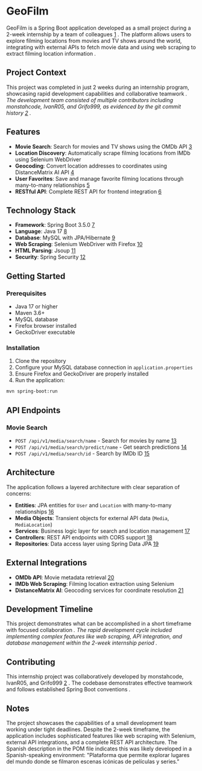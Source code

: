 # GeoFilm

GeoFilm is a Spring Boot application developed as a small project during a 2-week internship by a team of colleagues [1](#1-0) . The platform allows users to explore filming locations from movies and TV shows around the world, integrating with external APIs to fetch movie data and using web scraping to extract filming location information <cite />.

## Project Context

This project was completed in just 2 weeks during an internship program, showcasing rapid development capabilities and collaborative teamwork <cite />. The development team consisted of multiple contributors including monstahcode, IvanR05, and Grifo999, as evidenced by the git commit history [2](#1-1) .

## Features

- **Movie Search**: Search for movies and TV shows using the OMDb API [3](#1-2) 
- **Location Discovery**: Automatically scrape filming locations from IMDb using Selenium WebDriver <cite />
- **Geocoding**: Convert location addresses to coordinates using DistanceMatrix AI API [4](#1-3) 
- **User Favorites**: Save and manage favorite filming locations through many-to-many relationships [5](#1-4) 
- **RESTful API**: Complete REST API for frontend integration [6](#1-5) 

## Technology Stack

- **Framework**: Spring Boot 3.5.0 [7](#1-6) 
- **Language**: Java 17 [8](#1-7) 
- **Database**: MySQL with JPA/Hibernate [9](#1-8) 
- **Web Scraping**: Selenium WebDriver with Firefox [10](#1-9) 
- **HTML Parsing**: Jsoup [11](#1-10) 
- **Security**: Spring Security [12](#1-11) 

## Getting Started

### Prerequisites

- Java 17 or higher
- Maven 3.6+
- MySQL database
- Firefox browser installed
- GeckoDriver executable

### Installation

1. Clone the repository
2. Configure your MySQL database connection in `application.properties`
3. Ensure Firefox and GeckoDriver are properly installed
4. Run the application:

```bash
mvn spring-boot:run
```

## API Endpoints

### Movie Search
- `POST /api/v1/media/search/name` - Search for movies by name [13](#1-12) 
- `POST /api/v1/media/search/predict/name` - Get search predictions [14](#1-13) 
- `POST /api/v1/media/search/id` - Search by IMDb ID [15](#1-14) 

## Architecture

The application follows a layered architecture with clear separation of concerns:

- **Entities**: JPA entities for `User` and `Location` with many-to-many relationships [16](#1-15) 
- **Media Objects**: Transient objects for external API data (`Media`, `MediaLocation`) <cite />
- **Services**: Business logic layer for search and location management [17](#1-16) 
- **Controllers**: REST API endpoints with CORS support [18](#1-17) 
- **Repositories**: Data access layer using Spring Data JPA [19](#1-18) 

## External Integrations

- **OMDb API**: Movie metadata retrieval [20](#1-19) 
- **IMDb Web Scraping**: Filming location extraction using Selenium <cite />
- **DistanceMatrix AI**: Geocoding services for coordinate resolution [21](#1-20) 

## Development Timeline

This project demonstrates what can be accomplished in a short timeframe with focused collaboration <cite />. The rapid development cycle included implementing complex features like web scraping, API integration, and database management within the 2-week internship period <cite />.

## Contributing

This internship project was collaboratively developed by monstahcode, IvanR05, and Grifo999 [2](#1-1) . The codebase demonstrates effective teamwork and follows established Spring Boot conventions <cite />.

## Notes

The project showcases the capabilities of a small development team working under tight deadlines. Despite the 2-week timeframe, the application includes sophisticated features like web scraping with Selenium, external API integrations, and a complete REST API architecture. The Spanish description in the POM file indicates this was likely developed in a Spanish-speaking environment: "Plataforma que permite explorar lugares del mundo donde se filmaron escenas icónicas de películas y series."
